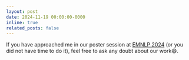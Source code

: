```yaml
---
layout: post
date: 2024-11-19 00:00:00-0000
inline: true
related_posts: false
---
```


If you have approached me in our poster session at [EMNLP 2024](https://2024.emnlp.org/) (or you did not have time to do it), feel free to ask any doubt about our work😄.
